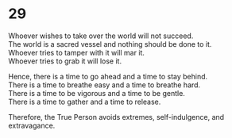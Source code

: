 # 29

Whoever wishes to take over the world will not succeed.<br/>
The world is a sacred vessel and nothing should be done to it.<br/>
Whoever tries to tamper with it will mar it.<br/>
Whoever tries to grab it will lose it.<br/>

Hence, there is a time to go ahead and a time to stay behind.<br/>
There is a time to breathe easy and a time to breathe hard.<br/>
There is a time to be vigorous and a time to be gentle.<br/>
There is a time to gather and a time to release.<br/>

Therefore, the True Person avoids extremes, self-indulgence, and extravagance.<br/>